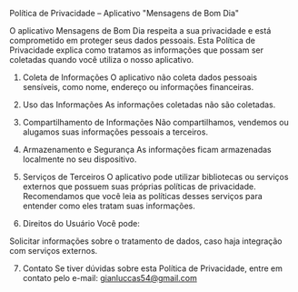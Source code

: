 Política de Privacidade – Aplicativo "Mensagens de Bom Dia"

O aplicativo Mensagens de Bom Dia respeita a sua privacidade e está comprometido em proteger seus dados pessoais. Esta Política de Privacidade explica como tratamos as informações que possam ser coletadas quando você utiliza o nosso aplicativo.

1. Coleta de Informações
O aplicativo não coleta dados pessoais sensíveis, como nome, endereço ou informações financeiras.

2. Uso das Informações
As informações coletadas não são coletadas.

3. Compartilhamento de Informações
Não compartilhamos, vendemos ou alugamos suas informações pessoais a terceiros.

4. Armazenamento e Segurança
As informações ficam armazenadas localmente no seu dispositivo.

5. Serviços de Terceiros
O aplicativo pode utilizar bibliotecas ou serviços externos que possuem suas próprias políticas de privacidade.
Recomendamos que você leia as políticas desses serviços para entender como eles tratam suas informações.

6. Direitos do Usuário
Você pode:
  
Solicitar informações sobre o tratamento de dados, caso haja integração com serviços externos.

7. Contato
Se tiver dúvidas sobre esta Política de Privacidade, entre em contato pelo e-mail: gianluccas54@gmail.com
